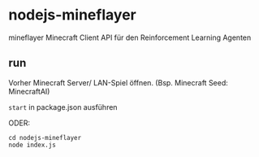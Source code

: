 # nodejs-mineflayer
mineflayer Minecraft Client API für den Reinforcement Learning Agenten

## run

Vorher Minecraft Server/ LAN-Spiel öffnen. (Bsp. Minecraft Seed: MinecraftAI)

````start```` in package.json ausführen

ODER:

````shell
cd nodejs-mineflayer
node index.js
````

